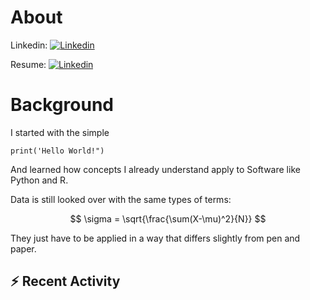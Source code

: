# About
Linkedin:
[![Linkedin](https://drive.google.com/uc?export=view&id=1f6E-lxqLHT42eVfciyfHex_taS1-Uj7Q)](https://www.linkedin.com/in/agnes-mcfarlin)


Resume:
[![Linkedin](https://drive.google.com/uc?export=view&id=1RkRI4YqT7oR1rutqsdm4c71vq8vQj8EE)](https://resume-agnes-mcfarlin.streamlit.app)

# Background


I started with the simple 
```<Python>
print('Hello World!")
```

And learned how concepts I already understand apply to Software like Python and R.

Data is still looked over with the same types of terms: 

$$ \sigma  = \sqrt{\frac{\sum(X-\mu)^2}{N}} $$

They just have to be applied in a way that differs slightly from pen and paper.


## :zap: Recent Activity
<!--START_SECTION:activity-->


<!--END_SECTION:activity-->



